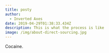 ```yaml
---
title: posty
author:
  - Inverted Axes
date: 2019-04-29T01:38:33.434Z
description: This is what the process is like
image: /img/about-direct-sourcing.jpg
---
```

Cocaine.
